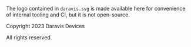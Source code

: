The logo contained in `daravis.svg` is made available here for convenience of internal tooling and CI, but it is not open-source.

Copyright 2023 Daravis Devices

All rights reserved.